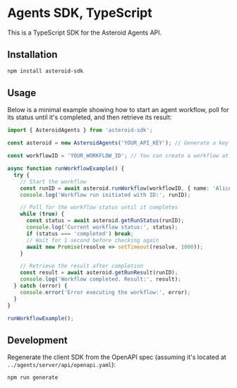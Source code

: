 # Agents SDK, TypeScript

This is a TypeScript SDK for the Asteroid Agents API.

## Installation

```bash
npm install asteroid-sdk
```

## Usage

Below is a minimal example showing how to start an agent workflow, poll for its status until it's completed, and then retrieve its result:

```ts
import { AsteroidAgents } from 'asteroid-sdk';

const asteroid = new AsteroidAgents('YOUR_API_KEY'); // Generate a key at https://platform.asteroid.ai

const workflowID = 'YOUR_WORKFLOW_ID'; // You can create a workflow at https://platform.asteroid.ai or use the .createWorkflow() method

async function runWorkflowExample() {
  try {
    // Start the workflow
    const runID = await asteroid.runWorkflow(workflowID, { name: 'Alice' });
    console.log('Workflow run initiated with ID:', runID);

    // Poll for the workflow status until it completes
    while (true) {
      const status = await asteroid.getRunStatus(runID);
      console.log('Current workflow status:', status);
      if (status === 'completed') break;
      // Wait for 1 second before checking again
      await new Promise(resolve => setTimeout(resolve, 1000));
    }

    // Retrieve the result after completion
    const result = await asteroid.getRunResult(runID);
    console.log('Workflow completed. Result:', result);
  } catch (error) {
    console.error('Error executing the workflow:', error);
  }
}

runWorkflowExample();
```

## Development

Regenerate the client SDK from the OpenAPI spec (assuming it's located at `../agents/server/api/openapi.yaml`):

```bash
npm run generate
```
